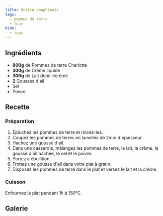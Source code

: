 ```yaml
---
title: Gratin dauphinois
tags:
  - pommes de terre
  - four
hide:
  - tags
---
```

## Ingrédients

- **800g** de Pommes de terre Charlotte
- **300g** de Crème liquide
- **300g** de Lait demi-écrémé
- **2** Gousses d'ail
- Sel
- Poivre

## Recette

### Préparation

1. Épluchez les pommes de terre et rincez-les.
2. Coupez les pommes de terres en lamelles de 2mm d'épaisseur.
3. Hachez une gousse d'ail.
4. Dans une casserole, mélangez les pommes de terre, le lait, la crème, la gousse d'ail hachée, le sel et le poivre.
5. Portez à ébullition.
6. Frottez une gousse d´ail dans votre plat à gratin.
7. Disposez les pommes de terre dans le plat et versez le lait et la crème.

### Cuisson

Enfournez le plat pendant 1h à 150°C.

## Galerie